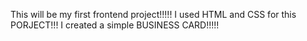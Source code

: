 This will be my first frontend project!!!!!
I used HTML and CSS for this PORJECT!!!
I created a simple BUSINESS CARD!!!!!
